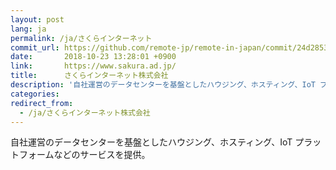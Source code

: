 ```yaml
---
layout: post
lang: ja
permalink: /ja/さくらインターネット
commit_url: https://github.com/remote-jp/remote-in-japan/commit/24d2853f50ccec2848fa78bf477908d17b4e2d20
date:       2018-10-23 13:28:01 +0900
link:       https://www.sakura.ad.jp/
title:      さくらインターネット株式会社
description: '自社運営のデータセンターを基盤としたハウジング、ホスティング、IoT プラットフォームなどのサービスを提供。'
categories: 
redirect_from:
  - /ja/さくらインターネット株式会社
---
```


<p>自社運営のデータセンターを基盤としたハウジング、ホスティング、IoT プラットフォームなどのサービスを提供。</p>
